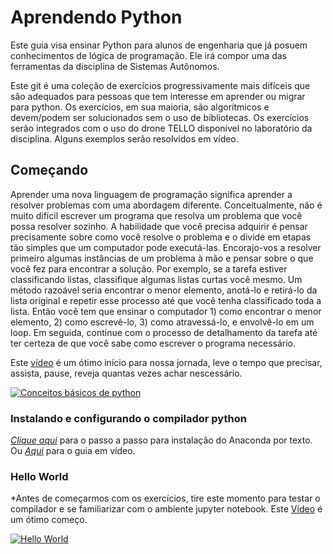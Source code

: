 # Aprendendo Python

Este guia visa ensinar Python para alunos de engenharia que já posuem conhecimentos de lógica de programação. Ele irá compor uma das ferramentas da disciplina de Sistemas Autônomos.

Este git é uma coleção de exercícios progressivamente mais difíceis que são adequados para pessoas que tem interesse em aprender ou migrar para python. Os exercícios, em sua maioria, são algorítmicos e devem/podem ser solucionados sem o uso de bibliotecas. Os exercícios serão integrados com o uso do drone TELLO disponível no laboratório da disciplina. Alguns exemplos serão resolvidos em vídeo.


## Começando

Aprender uma nova linguagem de programação significa aprender a resolver problemas com uma abordagem diferente. Conceitualmente, não é muito difícil escrever um programa que resolva um problema que você possa resolver sozinho. A habilidade que você precisa adquirir é pensar precisamente sobre como você resolve o problema e o divide em etapas tão simples que um computador pode executá-las. Encorajo-vos a resolver primeiro algumas instâncias de um problema à mão e pensar sobre o que você fez para encontrar a solução. Por exemplo, se a tarefa estiver classificando listas, classifique algumas listas curtas você mesmo. Um método razoável seria encontrar o menor elemento, anotá-lo e retirá-lo da lista original e repetir esse processo até que você tenha classificado toda a lista. Então você tem que ensinar o computador 1) como encontrar o menor elemento, 2) como escrevê-lo, 3) como atravessá-lo, e envolvê-lo em um loop. Em seguida, continue com o processo de detalhamento da tarefa até ter certeza de que você sabe como escrever o programa necessário.


Este [vídeo](https://www.youtube.com/watch?v=Q8eajxcS6dQ) é um ótimo início para nossa jornada, leve o tempo que precisar, assista, pause, reveja quantas vezes achar nescessário.

[![Conceitos básicos de python](https://img.youtube.com/vi/Q8eajxcS6dQ/0.jpg)](https://www.youtube.com/watch?v=Q8eajxcS6dQ)


### Instalando e configurando o compilador python
*[Clique aqui](https://didatica.tech/como-instalar-o-python-utilizando-anaconda/)* para o passo a passo para instalação do Anaconda por texto. Ou *[Aqui](https://youtu.be/r-NlBdKEb2k?list=PLyqOvdQmGdTSEPnO0DKgHlkXb8x3cyglD&t=172)* para o guia em vídeo.

### Hello World
*Antes de começarmos com os exercícios, tire este momento para testar o compilador e se familiarizar com o ambiente jupyter notebook. Este [Vídeo](https://www.youtube.com/watch?v=-vpNfWtVufY&list=PLyqOvdQmGdTSEPnO0DKgHlkXb8x3cyglD&index=3) é um ótimo começo.

[![Hello World](https://img.youtube.com/vi/-vpNfWtVufY/0.jpg)](https://www.youtube.com/watch?v=-vpNfWtVufY&list=PLyqOvdQmGdTSEPnO0DKgHlkXb8x3cyglD&index=3)
